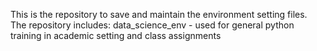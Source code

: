 This is the repository to save and maintain the environment setting files.
The repository includes:
  data_science_env - used for general python training in academic setting and class assignments
